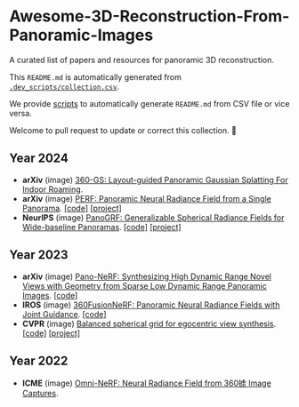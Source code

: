 # Awesome-3D-Reconstruction-From-Panoramic-Images

A curated list of papers and resources for panoramic 3D reconstruction.

This `README.md` is automatically generated from [`.dev_scripts/collection.csv`](.dev_scripts/collection.csv). 

We provide [scripts](.dev_scripts/main.py) to automatically generate `README.md` from CSV file or vice versa. 

Welcome to pull request to update or correct this collection. 🥰
## Year 2024
- **arXiv** (image) [360-GS: Layout-guided Panoramic Gaussian Splatting For Indoor Roaming](https://arxiv.org/pdf/2402.00763.pdf).
- **arXiv** (image) [PERF: Panoramic Neural Radiance Field from a Single Panorama](https://arxiv.org/pdf/2310.16831.pdf). [[code]](https://github.com/perf-project/PeRF)  [[project]](https://perf-project.github.io/) 
- **NeurIPS** (image) [PanoGRF: Generalizable Spherical Radiance Fields for Wide-baseline Panoramas](https://proceedings.neurips.cc/paper_files/paper/2023/file/16049e0c3f47899091ac46f8b3afb178-Paper-Conference.pdf). [[code]](https://github.com/thucz/PanoGRF)  [[project]](https://thucz.github.io/PanoGRF/) 
## Year 2023
- **arXiv** (image) [Pano-NeRF: Synthesizing High Dynamic Range Novel Views with Geometry from Sparse Low Dynamic Range Panoramic Images](https://arxiv.org/pdf/2312.15942v1.pdf). [[code]](https://github.com/Lu-Zhan/Pano-NeRF) 
- **IROS** (image) [360FusionNeRF: Panoramic Neural Radiance Fields with Joint Guidance](https://arxiv.org/pdf/2209.14265.pdf). [[code]](https://github.com/MetaSLAM/360FusionNeRF) 
- **CVPR** (image) [Balanced spherical grid for egocentric view synthesis](https://openaccess.thecvf.com/content/CVPR2023/papers/Choi_Balanced_Spherical_Grid_for_Egocentric_View_Synthesis_CVPR_2023_paper.pdf). [[code]](https://github.com/changwoonchoi/EgoNeRF)  [[project]](https://www.changwoon.info/publications/EgoNeRF) 
## Year 2022
- **ICME** (image) [Omni-NeRF: Neural Radiance Field from 360掳 Image Captures](https://www.researchgate.net/publication/359894633_OMNI-NERF_NEURAL_RADIANCE_FIELD_FROM_360_IMAGE_CAPTURES).
